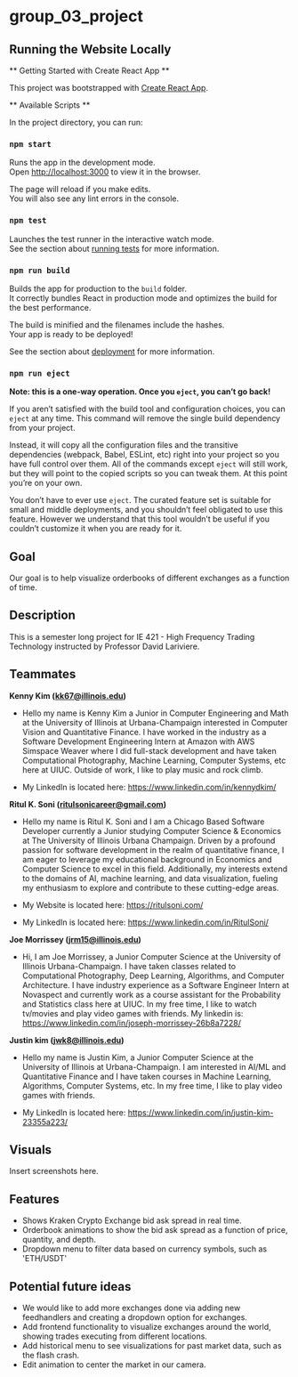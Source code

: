 # group_03_project

## Running the Website Locally
** Getting Started with Create React App **

This project was bootstrapped with [Create React App](https://github.com/facebook/create-react-app).

** Available Scripts **

In the project directory, you can run:

### `npm start`

Runs the app in the development mode.\
Open [http://localhost:3000](http://localhost:3000) to view it in the browser.

The page will reload if you make edits.\
You will also see any lint errors in the console.

### `npm test`

Launches the test runner in the interactive watch mode.\
See the section about [running tests](https://facebook.github.io/create-react-app/docs/running-tests) for more information.

### `npm run build`

Builds the app for production to the `build` folder.\
It correctly bundles React in production mode and optimizes the build for the best performance.

The build is minified and the filenames include the hashes.\
Your app is ready to be deployed!

See the section about [deployment](https://facebook.github.io/create-react-app/docs/deployment) for more information.

### `npm run eject`

**Note: this is a one-way operation. Once you `eject`, you can’t go back!**

If you aren’t satisfied with the build tool and configuration choices, you can `eject` at any time. This command will remove the single build dependency from your project.

Instead, it will copy all the configuration files and the transitive dependencies (webpack, Babel, ESLint, etc) right into your project so you have full control over them. All of the commands except `eject` will still work, but they will point to the copied scripts so you can tweak them. At this point you’re on your own.

You don’t have to ever use `eject`. The curated feature set is suitable for small and middle deployments, and you shouldn’t feel obligated to use this feature. However we understand that this tool wouldn’t be useful if you couldn’t customize it when you are ready for it.

## Goal
Our goal is to help visualize orderbooks of different exchanges as a function of time. 

## Description
This is a semester long project for IE 421 - High Frequency Trading Technology instructed by Professor David Lariviere.

## Teammates

**Kenny Kim (kk67@illinois.edu)**
- Hello my name is Kenny Kim a Junior in Computer Engineering and Math at the University of Illinois at Urbana-Champaign interested in Computer Vision and Quantitative Finance. I have worked in the industry as a Software Development Engineering Intern at Amazon with AWS Simspace Weaver where I did full-stack development and have taken Computational Photography, Machine Learning, Computer Systems, etc here at UIUC. Outside of work, I like to play music and rock climb. 

- My LinkedIn is located here: https://www.linkedin.com/in/kennydkim/

**Ritul K. Soni (ritulsonicareer@gmail.com)**
- Hello my name is Ritul K. Soni and I am a Chicago Based Software Developer currently a Junior studying Computer Science & Economics at The University of Illinois Urbana Champaign. Driven by a profound passion for software development in the realm of quantitative finance, I am eager to leverage my educational background in Economics and Computer Science to excel in this field. Additionally, my interests extend to the domains of AI, machine learning, and data visualization, fueling my enthusiasm to explore and contribute to these cutting-edge areas.


- My Website is located here: https://ritulsoni.com/
- My LinkedIn is located here: https://www.linkedin.com/in/RitulSoni/


**Joe Morrissey (jrm15@illinois.edu)**
- Hi, I am Joe Morrissey, a Junior Computer Science at the University of Illinois Urbana-Champaign. I have taken classes related to Computational Photography, Deep Learning, Algorithms, and Computer Architecture. I have industry experience as a Software Engineer Intern at Novaspect and currently work as a course assistant for the Probability and Statistics class here at UIUC. In my free time, I like to watch tv/movies and play video games with friends. My linkedin is: https://www.linkedin.com/in/joseph-morrissey-26b8a7228/

**Justin kim (jwk8@illinois.edu)** 
- Hello my name is Justin Kim, a Junior Computer Science at the University of Illinois at Urbana-Champaign. I am interested in AI/ML and Quantitative Finance and I have taken courses in Machine Learning, Algorithms, Computer Systems, etc. In my free time, I like to play video games with friends.

- My LinkedIn is located here: https://www.linkedin.com/in/justin-kim-23355a223/

## Visuals

Insert screenshots here.

## Features
- Shows Kraken Crypto Exchange bid ask spread in real time. 
- Orderbook animations to show the bid ask spread as a function of price, quantity, and depth. 
- Dropdown menu to filter data based on currency symbols, such as 'ETH/USDT' 

## Potential future ideas

- We would like to add more exchanges done via adding new feedhandlers and creating a dropdown option for exchanges. 
- Add frontend functionality to visualize exchanges around the world, showing trades executing from different locations.
- Add historical menu to see visualizations for past market data, such as the flash crash. 
- Edit animation to center the market in our camera. 
